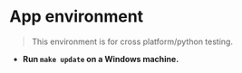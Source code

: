 # App environment

> This environment is for cross platform/python testing.

- **Run `make update` on a Windows machine.**
